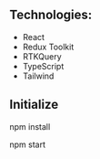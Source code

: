 ## Technologies:

- React
- Redux Toolkit
- RTKQuery
- TypeScript
- Tailwind

## Initialize
npm install

npm start

